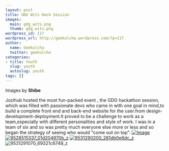 ```yaml
---
layout: post
title: GDG Wits Hack Session
images:
  main: gdg_wits.png
  thumb: gdg_wits.png
wordpress_id: 117
wordpress_url: http://geekulcha.wordpress.com/?p=117
author:
  name: Geekulcha
  twitter: geekulcha
categories:
- title: Youth
  slug: youth
  autoslug: youth
tags: []
---
```

Images by **Shibe**

 Jozihub hosted the most fun-packed event , the GDG hackathon session, which was filled with passionate devs who came in with one goal in mind,to build a complete front end and back-end website for the user.from design-development-deployment.It proved to be a challenge to work as a team,especially with different personalities and style of work. I was in a team of six and so was pretty much everyone else more or less and so began the strategy of seeing who would "come out on top". [![Image](http://www.geekulcha.com/blog/wp-content/uploads/2013/08/9528512487_de425c6ebb_z3.jpg?w=630)](http://www.geekulcha.com/blog/wp-content/uploads/2013/08/9528512487_de425c6ebb_z3.jpg) [![9528515337_01d204970b_z](http://www.geekulcha.com/blog/wp-content/uploads/2013/08/9528515337_01d204970b_z3.jpg?w=300)](http://www.geekulcha.com/blog/wp-content/uploads/2013/08/9528515337_01d204970b_z3.jpg) [![9531290200_281db0e6dc_z](http://www.geekulcha.com/blog/wp-content/uploads/2013/08/9531290200_281db0e6dc_z3.jpg?w=300)](http://www.geekulcha.com/blog/wp-content/uploads/2013/08/9531290200_281db0e6dc_z3.jpg) ![9531291070_69321c6749_z](http://www.geekulcha.com/blog/wp-content/uploads/2013/08/9531291070_69321c6749_z3.jpg?w=300)

